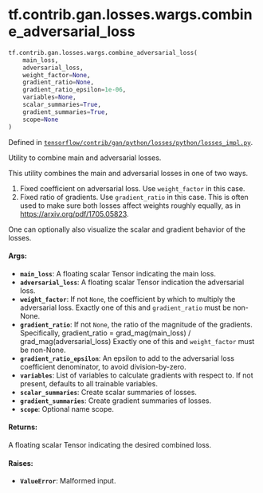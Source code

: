 <div itemscope itemtype="http://developers.google.com/ReferenceObject">
<meta itemprop="name" content="tf.contrib.gan.losses.wargs.combine_adversarial_loss" />
<meta itemprop="path" content="Stable" />
</div>

# tf.contrib.gan.losses.wargs.combine_adversarial_loss

``` python
tf.contrib.gan.losses.wargs.combine_adversarial_loss(
    main_loss,
    adversarial_loss,
    weight_factor=None,
    gradient_ratio=None,
    gradient_ratio_epsilon=1e-06,
    variables=None,
    scalar_summaries=True,
    gradient_summaries=True,
    scope=None
)
```



Defined in [`tensorflow/contrib/gan/python/losses/python/losses_impl.py`](https://www.tensorflow.org/code/tensorflow/contrib/gan/python/losses/python/losses_impl.py).

Utility to combine main and adversarial losses.

This utility combines the main and adversarial losses in one of two ways.
1) Fixed coefficient on adversarial loss. Use `weight_factor` in this case.
2) Fixed ratio of gradients. Use `gradient_ratio` in this case. This is often
  used to make sure both losses affect weights roughly equally, as in
  https://arxiv.org/pdf/1705.05823.

One can optionally also visualize the scalar and gradient behavior of the
losses.

#### Args:

* <b>`main_loss`</b>: A floating scalar Tensor indicating the main loss.
* <b>`adversarial_loss`</b>: A floating scalar Tensor indication the adversarial loss.
* <b>`weight_factor`</b>: If not `None`, the coefficient by which to multiply the
    adversarial loss. Exactly one of this and `gradient_ratio` must be
    non-None.
* <b>`gradient_ratio`</b>: If not `None`, the ratio of the magnitude of the gradients.
    Specifically,
      gradient_ratio = grad_mag(main_loss) / grad_mag(adversarial_loss)
    Exactly one of this and `weight_factor` must be non-None.
* <b>`gradient_ratio_epsilon`</b>: An epsilon to add to the adversarial loss
    coefficient denominator, to avoid division-by-zero.
* <b>`variables`</b>: List of variables to calculate gradients with respect to. If not
    present, defaults to all trainable variables.
* <b>`scalar_summaries`</b>: Create scalar summaries of losses.
* <b>`gradient_summaries`</b>: Create gradient summaries of losses.
* <b>`scope`</b>: Optional name scope.


#### Returns:

A floating scalar Tensor indicating the desired combined loss.


#### Raises:

* <b>`ValueError`</b>: Malformed input.